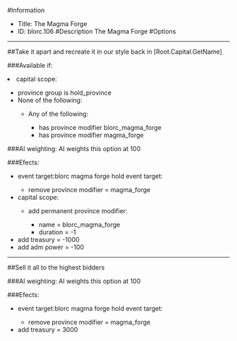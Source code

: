 #Information
 - Title: The Magma Forge
 - ID: blorc.106
#Description
The Magma Forge
#Options

___
##Take it apart and recreate it in our style back in [Root.Capital.GetName]

###Available if:
<li>capital scope:</li><ul><li>province group is hold_province</li><li>None of the following:</li><ul><li>Any of the following:</li><ul><li>has province modifier blorc_magma_forge</li><li>has province modifier  magma_forge</li></ul></ul></ul>

###AI weighting:
AI weights this option at 100


###Efects:<ul><li>event target:blorc magma forge hold event target:</li><ul><li>remove province modifier = magma_forge</li></ul><li>capital scope:</li><ul><li>add permanent province modifier:</li><ul><li>name = blorc_magma_forge</li><li>duration = -1</li></ul></ul><li>add treasury = -1000</li><li>add adm power = -100</li></ul>

___
##Sell it all to the highest bidders

###AI weighting:
AI weights this option at 100


###Efects:<ul><li>event target:blorc magma forge hold event target:</li><ul><li>remove province modifier = magma_forge</li></ul><li>add treasury = 3000</li></ul>
